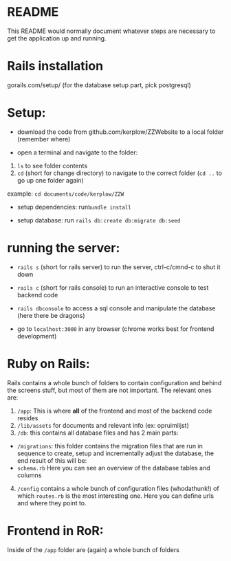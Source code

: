 # README

This README would normally document whatever steps are necessary to get the
application up and running.

# Rails installation

gorails.com/setup/ (for the database setup part, pick postgresql)

# Setup:

* download the code from github.com/kerplow/ZZWebsite to a local folder (remember where)

* open a terminal and navigate to the folder:
1) ``ls`` to see folder contents
2) ``cd`` (short for change directory) to navigate to the correct folder (``cd ..`` to go up one folder again)

example: ``cd documents/code/kerplow/ZZW``

* setup dependencies: run``bundle install``

* setup database: run ``rails db:create db:migrate db:seed``

# running the server:

* ``rails s`` (short for rails server) to run the server, ctrl-c/cmnd-c to shut it down

* ``rails c`` (short for rails console) to run an interactive console to test backend code

* ``rails dbconsole`` to access a sql console and manipulate the database (here there be dragons)

* go to ``localhost:3000`` in any browser (chrome works best for frontend development)

# Ruby on Rails:

Rails contains a whole bunch of folders to contain configuration and behind the screens stuff, but most of them are not important.
The relevant ones are:

1) ``/app``: This is where **all** of the frontend and most of the backend code resides
2) ``/lib/assets`` for documents and relevant info (ex: opruimlijst)
3) ``/db``: this contains all database files and has 2 main parts:
* ``/migrations``: this folder contains the migration files that are run in sequence to create, setup and incrementally adjust the database, the end result of this will be: 
* ``schema.rb`` Here you can see an overview of the database tables and columns
4) ``/config``  contains a whole bunch of configuration files (whodathunk!) of which ``routes.rb`` is the most interesting one. Here you can define urls and where they point to.

# Frontend in RoR:

Inside of the ``/app`` folder are (again) a whole bunch of folders
